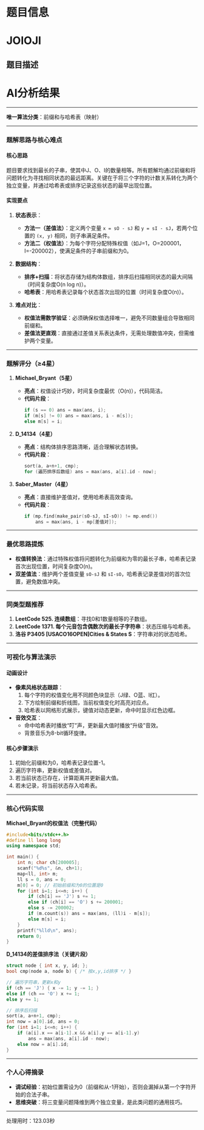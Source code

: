 # 题目信息

# JOIOJI

## 题目描述

[problemUrl]: https://atcoder.jp/contests/joisc2014/tasks/joisc2014_h

# AI分析结果



---

**唯一算法分类**：前缀和与哈希表（映射）

---

### **题解思路与核心难点**

#### **核心思路**
题目要求找到最长的子串，使其中J、O、I的数量相等。所有题解均通过前缀和将问题转化为寻找相同状态的最远距离。关键在于将三个字符的计数关系转化为两个独立变量，并通过哈希表或排序记录这些状态的最早出现位置。

#### **实现要点**
1. **状态表示**：  
   - **方法一（差值法）**：定义两个变量 `x = sO - sJ` 和 `y = sI - sJ`，若两个位置的 `(x, y)` 相同，则子串满足条件。  
   - **方法二（权值法）**：为每个字符分配特殊权值（如J=1，O=200001，I=-200002），使满足条件的子串前缀和为0。

2. **数据结构**：  
   - **排序+扫描**：将状态存储为结构体数组，排序后扫描相同状态的最大间隔（时间复杂度O(n log n)）。  
   - **哈希表**：用哈希表记录每个状态首次出现的位置（时间复杂度O(n)）。

3. **难点对比**：  
   - **权值法需数学验证**：必须确保权值选择唯一，避免不同数量组合导致相同前缀和。  
   - **差值法更直观**：直接通过差值关系表达条件，无需处理数值冲突，但需维护两个变量。

---

### **题解评分（≥4星）**
1. **Michael_Bryant（5星）**  
   - **亮点**：权值设计巧妙，时间复杂度最优（O(n)），代码简洁。  
   - **代码片段**：  
     ```cpp
     if (s == 0) ans = max(ans, i);
     if (m[s] != 0) ans = max(ans, i - m[s]);
     else m[s] = i;
     ```

2. **D_14134（4星）**  
   - **亮点**：结构体排序思路清晰，适合理解状态转换。  
   - **代码片段**：  
     ```cpp
     sort(a, a+n+1, cmp);
     for (遍历排序后数组) ans = max(ans, a[i].id - now);
     ```

3. **Saber_Master（4星）**  
   - **亮点**：直接维护差值对，使用哈希表高效查询。  
   - **代码片段**：  
     ```cpp
     if (mp.find(make_pair(sO-sJ, sI-sO)) != mp.end())
         ans = max(ans, i - mp[差值对]);
     ```

---

### **最优思路提炼**
- **权值转换法**：通过特殊权值将问题转化为前缀和为零的最长子串，哈希表记录首次出现位置，时间复杂度O(n)。  
- **双差值法**：维护两个差值变量 `sO-sJ` 和 `sI-sO`，哈希表记录差值对的首次位置，避免数值冲突。

---

### **同类型题推荐**
1. **LeetCode 525. 连续数组**：寻找0和1数量相等的子数组。  
2. **LeetCode 1371. 每个元音包含偶数次的最长子字符串**：状态压缩与哈希表。  
3. **洛谷 P3405 [USACO16OPEN]Cities & States S**：字符串对的状态哈希。

---

### **可视化与算法演示**
#### **动画设计**
- **像素风格状态跟踪**：  
  1. 每个字符的权值变化用不同颜色块显示（J绿、O蓝、I红）。  
  2. 下方绘制前缀和折线图，当前权值变化时高亮对应点。  
  3. 哈希表以网格形式展示，键值对动态更新，命中时显示红色边框。  
- **音效交互**：  
  - 命中哈希表时播放“叮”声，更新最大值时播放“升级”音效。  
  - 背景音乐为8-bit循环旋律。  

#### **核心步骤演示**
1. 初始化前缀和为0，哈希表记录位置-1。  
2. 遍历字符串，更新权值或差值对。  
3. 若当前状态已存在，计算距离并更新最大值。  
4. 若未记录，将当前状态存入哈希表。

---

### **核心代码实现**
**Michael_Bryant的权值法（完整代码）**  
```cpp
#include<bits/stdc++.h>
#define ll long long
using namespace std;

int main() {
    int n; char ch[200005];
    scanf("%d%s", &n, ch+1);
    map<ll, int> m;
    ll s = 0, ans = 0;
    m[0] = 0; // 初始前缀和为0的位置是0
    for (int i=1; i<=n; i++) {
        if (ch[i] == 'J') s += 1;
        else if (ch[i] == 'O') s += 200001;
        else s -= 200002;
        if (m.count(s)) ans = max(ans, (ll)i - m[s]);
        else m[s] = i;
    }
    printf("%lld\n", ans);
    return 0;
}
```

**D_14134的差值排序法（关键片段）**  
```cpp
struct node { int x, y, id; };
bool cmp(node a, node b) { /* 按x,y,id排序 */ }

// 遍历字符串，更新x和y
if (ch == 'J') { x -= 1; y -= 1; }
else if (ch == 'O') x += 1;
else y += 1;

// 排序后扫描
sort(a, a+n+1, cmp);
int now = a[0].id, ans = 0;
for (int i=1; i<=n; i++) {
    if (a[i].x == a[i-1].x && a[i].y == a[i-1].y) 
        ans = max(ans, a[i].id - now);
    else now = a[i].id;
}
```

---

### **个人心得摘录**
- **调试经验**：初始位置需设为0（前缀和从-1开始），否则会漏掉从第一个字符开始的合法子串。  
- **思维突破**：将三变量问题降维到两个独立变量，是此类问题的通用技巧。

---
处理用时：123.03秒